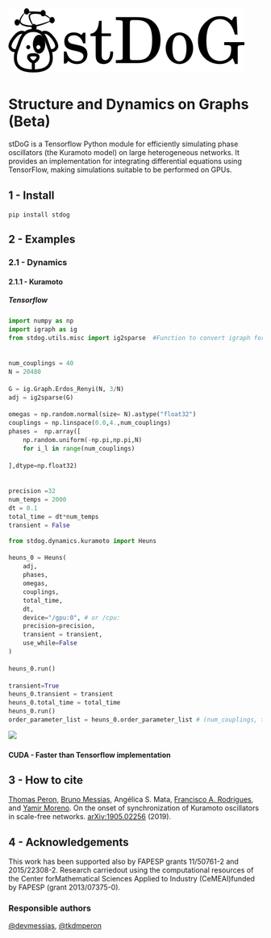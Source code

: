 # ![](stdog.png) 
# Structure and Dynamics on Graphs (Beta)

stDoG is a Tensorflow Python module for efficiently simulating phase oscillators (the Kuramoto model) on large heterogeneous networks. It provides an implementation for integrating differential equations using TensorFlow, making simulations suitable to be performed on GPUs.

## 1 - Install

```
pip install stdog
```

## 2 - Examples

### 2.1 - Dynamics

#### 2.1.1 - Kuramoto

##### Tensorflow
```python
import numpy as np
import igraph as ig
from stdog.utils.misc import ig2sparse  #Function to convert igraph format to sparse matrix


num_couplings = 40
N = 20480

G = ig.Graph.Erdos_Renyi(N, 3/N)
adj = ig2sparse(G)

omegas = np.random.normal(size= N).astype("float32")
couplings = np.linspace(0.0,4.,num_couplings)
phases =  np.array([
    np.random.uniform(-np.pi,np.pi,N)
    for i_l in range(num_couplings)

],dtype=np.float32)


precision =32
num_temps = 2000
dt = 0.1
total_time = dt*num_temps
transient = False
```

```python
from stdog.dynamics.kuramoto import Heuns

heuns_0 = Heuns(
    adj,
    phases,
    omegas, 
    couplings,
    total_time,
    dt,
    device="/gpu:0", # or /cpu:
    precision=precision,
    transient = transient,
    use_while=False
)

heuns_0.run()

transient=True
heuns_0.transient = transient
heuns_0.total_time = total_time
heuns_0.run()
order_parameter_list = heuns_0.order_parameter_list # (num_couplings, total_time//dt)

```

![](imgs/heuns_tf.png)

#### CUDA - Faster than Tensorflow implementation




## 3 - How to cite

[Thomas Peron](https://tkdmperon.github.io/), [Bruno Messias](http://brunomessias.com/), Angélica S. Mata, [Francisco A. Rodrigues](http://conteudo.icmc.usp.br/pessoas/francisco/), and [Yamir Moreno](http://cosnet.bifi.es/people/yamir-moreno/). On the onset of synchronization of Kuramoto oscillators in scale-free networks. [arXiv:1905.02256](https://arxiv.org/abs/1905.02256) (2019).

## 4 - Acknowledgements

This work has been supported also by FAPESP grants  11/50761-2  and  2015/22308-2.   Research  carriedout using the computational resources of the Center forMathematical  Sciences  Applied  to  Industry  (CeMEAI)funded by FAPESP (grant 2013/07375-0).
 
### Responsible authors

[@devmessias](https://github.com/devmessias), [@tkdmperon](https://github.com/tkdmperon)

